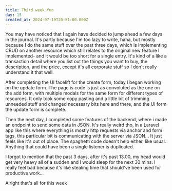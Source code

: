 ```yaml
---
title: Third week fun
day: 15
created_at: 2024-07-19T20:51:00.000Z
---
```

You may have noticed that I again have decided to jump ahead a few days in the journal. It's partly because I'm too lazy to write, haha, but mostly because I do the same stuff over the past three days, which is implementing CRUD on another resource which still relates to the original new feature I implemented- and it would be too short for a single entry. It's kind of a like a transaction detail where you list out the things you want to buy, the description, and the price, except it's all corporate stuff so I don't really understand it that well.

After completing the UI facelift for the create form, today I began working on the update form. The page is code is just as convoluted as the one on the add form, with multiple modals for the same form for different types of resources. It only took some copy pasting and a little bit of trimming unneeded stuff and changed necessary bits here and there, and the UI form the update form is complete. 

Then the next day, I completed some features of the backend, where i made an endpoint to send some data in JSON. It's really weird tho, in a Laravel app like this where everything is mostly http requests via anchor and form tags, this particular bit is communicating with the server via JSON... It just feels like it's out of place. The spaghetti code doesn't help either, like usual. Anything that could have been a single listener is duplicated.

I forgot to mention that the past 3 days, after it's past 13.00, my head would get very heavy all of a sudden and I would sleep for the next 30 mins. I really feel bad because it's like stealing time that should've been used for productive work...

Alright that's all for this week
